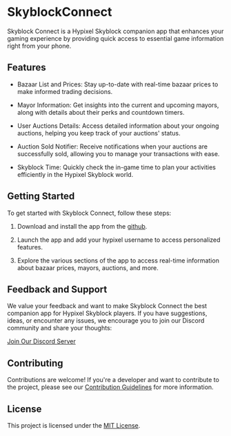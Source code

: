 # SkyblockConnect

Skyblock Connect is a Hypixel Skyblock companion app that enhances your gaming experience by providing quick access to essential game information right from your phone.

## Features

- Bazaar List and Prices: Stay up-to-date with real-time bazaar prices to make informed trading decisions.

- Mayor Information: Get insights into the current and upcoming mayors, along with details about their perks and countdown timers.

- User Auctions Details: Access detailed information about your ongoing auctions, helping you keep track of your auctions' status.

- Auction Sold Notifier: Receive notifications when your auctions are successfully sold, allowing you to manage your transactions with ease.

- Skyblock Time: Quickly check the in-game time to plan your activities efficiently in the Hypixel Skyblock world.

## Getting Started

To get started with Skyblock Connect, follow these steps:

1. Download and install the app from the [github](https://github.com/Ovi-111/SkyblockConnect/releases).

2. Launch the app and add your hypixel username to access personalized features.

3. Explore the various sections of the app to access real-time information about bazaar prices, mayors, auctions, and more.

## Feedback and Support

We value your feedback and want to make Skyblock Connect the best companion app for Hypixel Skyblock players. If you have suggestions, ideas, or encounter any issues, we encourage you to join our Discord community and share your thoughts:

[Join Our Discord Server](https://discord.gg/GgGWDKw6k3)

## Contributing

Contributions are welcome! If you're a developer and want to contribute to the project, please see our [Contribution Guidelines](CONTRIBUTING.md) for more information.

## License

This project is licensed under the [MIT License](LICENSE).
